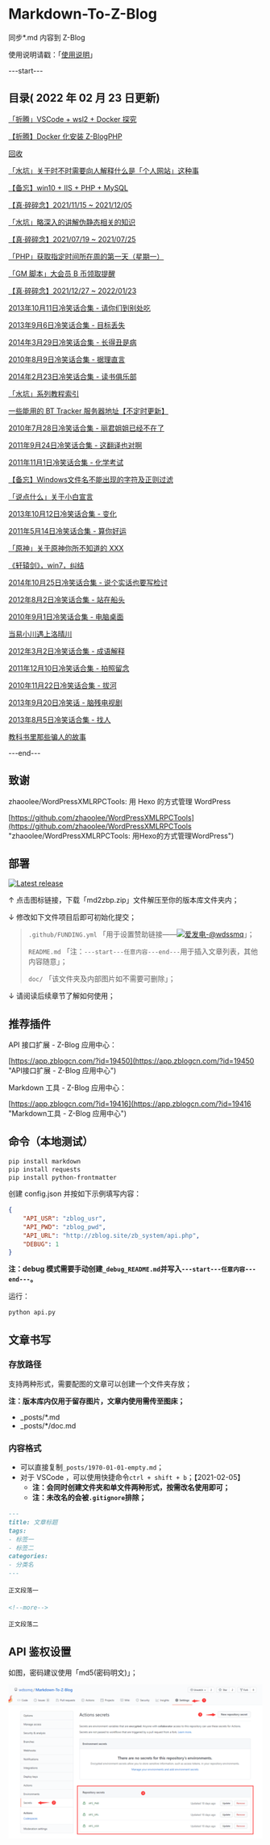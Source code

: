 # Markdown-To-Z-Blog

同步*.md 内容到 Z-Blog

使用说明请戳：「[使用说明](#部署 "使用说明")」

---start---

## 目录( 2022 年 02 月 23 日更新)

[「折腾」VSCode + wsl2 + Docker 探究](https://www.wdssmq.com/post/20220211184.html "「折腾」VSCode + wsl2 + Docker 探究")

[【折腾】Docker 化安装 Z-BlogPHP](https://www.wdssmq.com/post/20120817543.html "【折腾】Docker 化安装 Z-BlogPHP")

[回收](https://www.wdssmq.com/post/20181028361.html "回收")

[「水坑」关于时不时需要向人解释什么是「个人网站」这种事](https://www.wdssmq.com/post/20210828777.html "「水坑」关于时不时需要向人解释什么是「个人网站」这种事")

[【备忘】win10 + IIS + PHP + MySQL](https://www.wdssmq.com/post/20210705807.html "【备忘】win10 + IIS + PHP + MySQL")

[【真·碎碎念】2021/11/15 ~ 2021/12/05](https://www.wdssmq.com/post/20190802017.html "【真·碎碎念】2021/11/15 ~ 2021/12/05")

[「水坑」略深入的讲解伪静态相关的知识](https://www.wdssmq.com/post/20190704012.html "「水坑」略深入的讲解伪静态相关的知识")

[【真·碎碎念】2021/07/19 ~ 2021/07/25](https://www.wdssmq.com/post/20140301127.html "【真·碎碎念】2021/07/19 ~ 2021/07/25")

[「PHP」获取指定时间所在周的第一天（星期一）](https://www.wdssmq.com/post/20190704010.html "「PHP」获取指定时间所在周的第一天（星期一）")

[「GM 脚本」大会员 B 币领取提醒](https://www.wdssmq.com/post/20141219446.html "「GM 脚本」大会员 B 币领取提醒")

[【真·碎碎念】2021/12/27 ~ 2022/01/23](https://www.wdssmq.com/post/20200525772.html "【真·碎碎念】2021/12/27 ~ 2022/01/23")

[2013年10月11日冷笑话合集 - 请你们到别处吃](https://www.wdssmq.com/post/20131011140.html "2013年10月11日冷笑话合集 - 请你们到别处吃")

[2013年9月6日冷笑话合集 - 目标丢失](https://www.wdssmq.com/post/20130906609.html "2013年9月6日冷笑话合集 - 目标丢失")

[2014年3月29日冷笑话合集 - 长得丑是病](https://www.wdssmq.com/post/20140329874.html "2014年3月29日冷笑话合集 - 长得丑是病")

[2010年8月9日冷笑话合集 - 据理直言](https://www.wdssmq.com/post/2010Nian8Yue9RiXiaoHuaHeJi-JuLiZhiYan.html "2010年8月9日冷笑话合集 - 据理直言")

[2014年2月23日冷笑话合集 - 读书俱乐部](https://www.wdssmq.com/post/20140223561.html "2014年2月23日冷笑话合集 - 读书俱乐部")

[「水坑」系列教程索引](https://www.wdssmq.com/post/20200617652.html "「水坑」系列教程索引")

[一些能用的 BT Tracker 服务器地址【不定时更新】](https://www.wdssmq.com/post/20130323295.html "一些能用的 BT Tracker 服务器地址【不定时更新】")

[2010年7月28日冷笑话合集 - 丽君姐姐已经不在了](https://www.wdssmq.com/post/2010nian7yue28rixiaohuaheji-lijunjiejieyijingbuzaile.html "2010年7月28日冷笑话合集 - 丽君姐姐已经不在了")

[2011年9月24日冷笑话合集 - 这翻译也对啊](https://www.wdssmq.com/post/2011Nian9Yue24RiLengXiaoHuaHeJi-ZheFanYiYeDuiA.html "2011年9月24日冷笑话合集 - 这翻译也对啊")

[2011年11月1日冷笑话合集 - 化学考试](https://www.wdssmq.com/post/2011Nian11Yue1RiLengXiaoHuaHeJi-HuaXueKaoShi.html "2011年11月1日冷笑话合集 - 化学考试")

[【备忘】Windows文件名不能出现的字符及正则过滤](https://www.wdssmq.com/post/20190228854.html "【备忘】Windows文件名不能出现的字符及正则过滤")

[「说点什么」关于小白宣言](https://www.wdssmq.com/post/20210114721.html "「说点什么」关于小白宣言")

[2013年10月12日冷笑话合集 - 变化](https://www.wdssmq.com/post/20131012790.html "2013年10月12日冷笑话合集 - 变化")

[2011年5月14日冷笑话合集 - 算你好运](https://www.wdssmq.com/post/2011Nian5Yue14RiLengXiaoHuaHeJi-SuanNiHaoYun.html "2011年5月14日冷笑话合集 - 算你好运")

[「原神」关于原神你所不知道的 XXX](https://www.wdssmq.com/post/20190705013.html "「原神」关于原神你所不知道的 XXX")

[《轩辕剑》，win7，纠结](https://www.wdssmq.com/post/xuanyuanjian-win7-jiujie.html "《轩辕剑》，win7，纠结")

[2014年10月25日冷笑话合集 - 说个实话也要写检讨](https://www.wdssmq.com/post/20141025437.html "2014年10月25日冷笑话合集 - 说个实话也要写检讨")

[2012年8月2日冷笑话合集 - 站在船头](https://www.wdssmq.com/post/20100202562.html "2012年8月2日冷笑话合集 - 站在船头")

[2010年9月1日冷笑话合集 - 电脑桌面](https://www.wdssmq.com/post/2010nian9yue1rixiaohuaheji-diannaozhuomian.html "2010年9月1日冷笑话合集 - 电脑桌面")

[当易小川遇上洛晴川](https://www.wdssmq.com/post/DangYiXiaoChuanYuShangLuoQingChuan.html "当易小川遇上洛晴川")

[2012年3月2日冷笑话合集 - 成语解释](https://www.wdssmq.com/post/20120302940.html "2012年3月2日冷笑话合集 - 成语解释")

[2011年12月10日冷笑话合集 - 拍照留念](https://www.wdssmq.com/post/2011Nian12Yue10RiLengXiaoHuaHeJi-PaiZhaoLiuNian.html "2011年12月10日冷笑话合集 - 拍照留念")

[2010年11月22日冷笑话合集 - 拔河](https://www.wdssmq.com/post/2010Nian11Yue22RiLengXiaoHuaHeJi-BaHe.html "2010年11月22日冷笑话合集 - 拔河")

[2013年9月20日冷笑话 - 脑残电视剧](https://www.wdssmq.com/post/20130920589.html "2013年9月20日冷笑话 - 脑残电视剧")

[2013年8月5日冷笑话合集 - 找人](https://www.wdssmq.com/post/20130805513.html "2013年8月5日冷笑话合集 - 找人")

[教科书里那些骗人的故事](https://www.wdssmq.com/post/JiaoKeShuLiNaXiePianRenDeGuShi.html "教科书里那些骗人的故事")

---end---

## 致谢

zhaoolee/WordPressXMLRPCTools: 用 Hexo 的方式管理 WordPress

[https://github.com/zhaoolee/WordPressXMLRPCTools](https://github.com/zhaoolee/WordPressXMLRPCTools "zhaoolee/WordPressXMLRPCTools: 用Hexo的方式管理WordPress")

## 部署

[![Latest release](https://img.shields.io/github/v/release/wdssmq/Markdown-To-Z-Blog?style=flat-square)](https://github.com/wdssmq/Markdown-To-Z-Blog/releases/latest "Latest release")

↑ 点击图标链接，下载「md2zbp.zip」文件解压至你的版本库文件夹内；

↓ 修改如下文件项目后即可初始化提交；

> `.github/FUNDING.yml` 「用于设置赞助链接——<a class="img-wrap" target="_blank" title="爱发电-@wdssmq" href="https://afdian.net/@wdssmq"><img src="https://img.shields.io/badge/%E7%88%B1%E5%8F%91%E7%94%B5-%40wdssmq-blueviolet" title="爱发电-@wdssmq" alt="爱发电-@wdssmq"></a>」；
>
> `README.md` 「注：`---start---任意内容---end---`用于插入文章列表，其他内容随意」；
>
> `doc/` 「该文件夹及内部图片如不需要可删除」；

↓ 请阅读后续章节了解如何使用；

## 推荐插件

API 接口扩展 - Z-Blog 应用中心：

[https://app.zblogcn.com/?id=19450](https://app.zblogcn.com/?id=19450 "API接口扩展 - Z-Blog 应用中心")

Markdown 工具 - Z-Blog 应用中心：

[https://app.zblogcn.com/?id=19416](https://app.zblogcn.com/?id=19416 "Markdown工具 - Z-Blog 应用中心")

## 命令（本地测试）

```shell
pip install markdown
pip install requests
pip install python-frontmatter
```

创建 config.json 并按如下示例填写内容：

```json
{
    "API_USR": "zblog_usr",
    "API_PWD": "zblog_pwd",
    "API_URL": "http://zblog.site/zb_system/api.php",
    "DEBUG": 1
}
```

**注：debug 模式需要手动创建`_debug_README.md`并写入`---start---任意内容---end---`。**

运行：

```bash
python api.py
```

## 文章书写

### 存放路径

支持两种形式，需要配图的文章可以创建一个文件夹存放；

**注：版本库内仅用于留存图片，文章内使用需传至图床；**

- _posts/*.md
- _posts/*/doc.md

### 内容格式

- 可以直接复制`_posts/1970-01-01-empty.md`；
- 对于 VSCode ，可以使用快捷命令`ctrl + shift + b`；【2021-02-05】
  - **注：会同时创建文件夹和单文件两种形式，按需改名使用即可；**
  - **注：未改名的会被`.gitignore`排除；**

```md
---
title: 文章标题
tags:
- 标签一
- 标签二
categories:
- 分类名
---

正文段落一

<!--more-->

正文段落二

```

## API 鉴权设置

如图，密码建议使用「md5(密码明文)」；

![001](doc/001.png "001")

